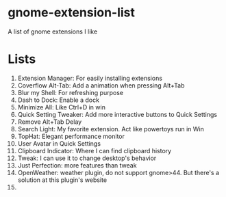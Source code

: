 # gnome-extension-list

A list of gnome extensions I like

# Lists

1. Extension Manager: For easily installing extensions
2. Coverflow Alt-Tab: Add a animation when pressing Alt+Tab
3. Blur my Shell: For refreshing purpose
4. Dash to Dock: Enable a dock
5. Minimize All: Like Ctrl+D in win
6. Quick Setting Tweaker: Add more interactive buttons to Quick Settings
7. Remove Alt+Tab Delay
8. Search Light: My favorite extension. Act like powertoys run in Win
9. TopHat: Elegant performance monitor
10. User Avatar in Quick Settings
11. Clipboard Indicator: Where I can find clipboard history
12. Tweak: I can use it to change desktop's behavior
13. Just Perfection: more features than tweak
14. OpenWeather: weather plugin, do not support gnome>44. But there's a solution at this plugin's website
15. 
